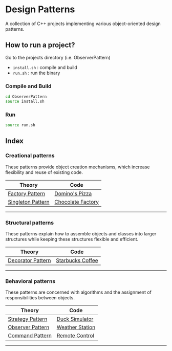 # Design Patterns

A collection of C++ projects implementing various object-oriented design patterns.

## How to run a project?
Go to the projects directory (i.e. ObserverPattern)
- `install.sh` : compile and build
- `run.sh` : run the binary
### Compile and Build
```bash
cd ObserverPattern
source install.sh
```

### Run
```bash
source run.sh
```

## Index

### Creational patterns
These patterns provide object creation mechanisms, which increase flexibility and reuse of existing code.

|Theory|Code|
|-|-|
|[Factory Pattern](./Theory/FactoryPattern.md)|[Domino's Pizza](./Code/FactoryPattern)|
|[Singleton Pattern](./Theory/SingletonPattern.md)|[Chocolate Factory](./Code/SingletonPattern)|

---

### Structural patterns
These patterns explain how to assemble objects and classes into larger structures while keeping these structures flexible and efficient.

|Theory|Code|
|-|-|
|[Decorator Pattern](./Theory/DecoratorPattern.md)|[Starbucks Coffee](./Code/DecoratorPattern)|

---

### Behavioral patterns
These patterns are concerned with algorithms and the assignment of responsibilities between objects.

|Theory|Code|
|-|-|
|[Strategy Pattern](./Theory/StrategyPattern.md)|[Duck Simulator](./Code/StrategyPattern/)|
|[Observer Pattern](./Theory/ObserverPattern.md)|[Weather Station](./Code/ObserverPattern)|
|[Command Pattern](./Theory/CommandPattern.md)|[Remote Control](./Code/CommandPattern)|

---